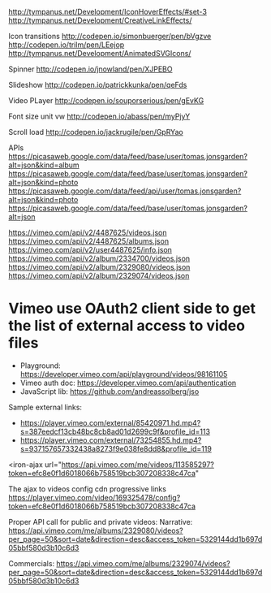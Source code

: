 
http://tympanus.net/Development/IconHoverEffects/#set-3
http://tympanus.net/Development/CreativeLinkEffects/

Icon transitions
http://codepen.io/simonbuerger/pen/bVgzve
http://codepen.io/trilm/pen/LEejop
http://tympanus.net/Development/AnimatedSVGIcons/

Spinner
http://codepen.io/jnowland/pen/XJPEBO

Slideshow
http://codepen.io/patrickkunka/pen/qeFds

Video PLayer
http://codepen.io/souporserious/pen/gEvKG

Font size unit vw
http://codepen.io/abass/pen/myPjyY

Scroll load
http://codepen.io/jackrugile/pen/GpRYao


APIs
https://picasaweb.google.com/data/feed/base/user/tomas.jonsgarden?alt=json&kind=album
https://picasaweb.google.com/data/feed/base/user/tomas.jonsgarden?alt=json&kind=photo
https://picasaweb.google.com/data/feed/api/user/tomas.jonsgarden?alt=json&kind=photo
https://picasaweb.google.com/data/feed/base/user/tomas.jonsgarden?alt=json

https://vimeo.com/api/v2/4487625/videos.json
https://vimeo.com/api/v2/4487625/albums.json
https://vimeo.com/api/v2/user4487625/info.json
https://vimeo.com/api/v2/album/2334700/videos.json
https://vimeo.com/api/v2/album/2329080/videos.json
https://vimeo.com/api/v2/album/2329074/videos.json



# Vimeo use OAuth2 client side to get the list of external access to video files

- Playground: https://developer.vimeo.com/api/playground/videos/98161105
- Vimeo auth doc: https://developer.vimeo.com/api/authentication
- JavaScript lib: https://github.com/andreassolberg/jso

Sample external links:

- https://player.vimeo.com/external/85420971.hd.mp4?s=387eedcf13cb48bc8cb8ad01d2699c9f&profile_id=113
- https://player.vimeo.com/external/73254855.hd.mp4?s=937157657332438a8273f9e038fe8dd8&profile_id=119




<iron-ajax url="https://api.vimeo.com/me/videos/113585297?token=efc8e0f1d6018066b758519bcb307208338c47ca"
<iron-ajax url="{{src}}" last-response="{{data}}" auto></iron-ajax>
<iron-ajax url="https://player.vimeo.com/video/113585297/config?token=efc8e0f1d6018066b758519bcb307208338c47ca" last-response="{{data}}" auto></iron-ajax>

<template><div>{{data.request.files.progressive.url}}</div></template>


The ajax to videos config cdn progressive links https://player.vimeo.com/video/169325478/config?token=efc8e0f1d6018066b758519bcb307208338c47ca

Proper API call for public and private videos:
Narrative: https://api.vimeo.com/me/albums/2329080/videos?per_page=50&sort=date&direction=desc&access_token=5329144dd1b697d05bbf580d3b10c6d3

Commercials: https://api.vimeo.com/me/albums/2329074/videos?per_page=50&sort=date&direction=desc&access_token=5329144dd1b697d05bbf580d3b10c6d3
